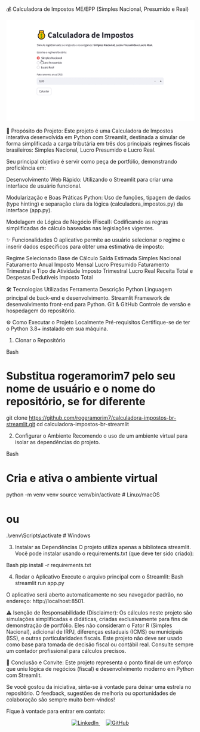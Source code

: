 💰 Calculadora de Impostos ME/EPP (Simples Nacional, Presumido e Real)
<p align="center">
<img src="https://github.com/rogeramorim7/calculadora-impostos-br-streamlit/blob/main/assets/github.gif" alt="Screenshot da Calculadora de Impostos em Streamlit" width="700">
</p>

🚀 Propósito do Projeto:
Este projeto é uma Calculadora de Impostos interativa desenvolvida em Python com Streamlit, destinada a simular de forma simplificada a carga tributária em três dos principais regimes fiscais brasileiros: Simples Nacional, Lucro Presumido e Lucro Real.

Seu principal objetivo é servir como peça de portfólio, demonstrando proficiência em:

Desenvolvimento Web Rápido: Utilizando o Streamlit para criar uma interface de usuário funcional.

Modularização e Boas Práticas Python: Uso de funções, tipagem de dados (type hinting) e separação clara da lógica (calculadora_impostos.py) da interface (app.py).

Modelagem de Lógica de Negócio (Fiscal): Codificando as regras simplificadas de cálculo baseadas nas legislações vigentes.

✨ Funcionalidades
O aplicativo permite ao usuário selecionar o regime e inserir dados específicos para obter uma estimativa de imposto:

Regime Selecionado	Base de Cálculo	Saída Estimada
Simples Nacional	Faturamento Anual	Imposto Mensal
Lucro Presumido	Faturamento Trimestral e Tipo de Atividade	Imposto Trimestral
Lucro Real	Receita Total e Despesas Dedutíveis	Imposto Total

🛠️ Tecnologias Utilizadas
Ferramenta	Descrição
Python	Linguagem principal de back-end e desenvolvimento.
Streamlit	Framework de desenvolvimento front-end para Python.
Git & GitHub	Controle de versão e hospedagem do repositório.

⚙️ Como Executar o Projeto Localmente
Pré-requisitos
Certifique-se de ter o Python 3.8+ instalado em sua máquina.

1. Clonar o Repositório

Bash
# Substitua rogeramorim7 pelo seu nome de usuário e o nome do repositório, se for diferente
git clone https://github.com/rogeramorim7/calculadora-impostos-br-streamlit.git
cd calculadora-impostos-br-streamlit

2. Configurar o Ambiente
Recomendo o uso de um ambiente virtual para isolar as dependências do projeto.

Bash
# Cria e ativa o ambiente virtual
python -m venv venv
source venv/bin/activate  # Linux/macOS
# ou
.\venv\Scripts\activate   # Windows

3. Instalar as Dependências
O projeto utiliza apenas a biblioteca streamlit. Você pode instalar usando o requirements.txt (que deve ter sido criado):

Bash
pip install -r requirements.txt

4. Rodar o Aplicativo
Execute o arquivo principal com o Streamlit:
Bash
streamlit run app.py

O aplicativo será aberto automaticamente no seu navegador padrão, no endereço: http://localhost:8501.

⚠️ Isenção de Responsabilidade (Disclaimer):
Os cálculos neste projeto são simulações simplificadas e didáticas, criadas exclusivamente para fins de demonstração de portfólio.
Eles não consideram o Fator R (Simples Nacional), adicional de IRPJ, diferenças estaduais (ICMS) ou municipais (ISS), e outras particularidades fiscais.
Este projeto não deve ser usado como base para tomada de decisão fiscal ou contábil real. Consulte sempre um contador profissional para cálculos precisos.

🤝 Conclusão e Convite:
Este projeto representa o ponto final de um esforço que uniu lógica de negócios (fiscal) e desenvolvimento moderno em Python com Streamlit.

Se você gostou da iniciativa, sinta-se à vontade para deixar uma estrela no repositório. O feedback, sugestões de melhoria ou oportunidades de colaboração são sempre muito bem-vindos!

Fique à vontade para entrar em contato:
<p align="center">
  <a href="https://www.instagram.com/rogerdeamorim_/" target="_blank">
    <img src="https://img.shields.io/badge/LinkedIn-0077B5?style=for-the-badge&logo=linkedin&logoColor=white" alt="LinkedIn">
  </a>
  &nbsp;&nbsp;&nbsp;
  <a href="https://github.com/rogeramorim7" target="_blank">
    <img src="https://img.shields.io/badge/GitHub-100000?style=for-the-badge&logo=github&logoColor=white" alt="GitHub">
  </a>
</p>
